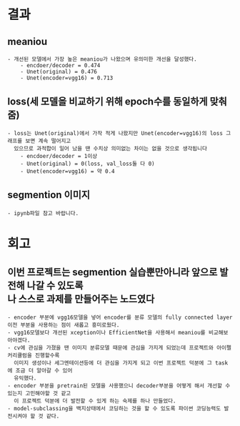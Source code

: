 # 결과

## meaniou
    - 개선된 모델에서 가장 높은 meaniou가 나왔으며 유의미한 개선을 달성했다.
        - encdoer/decoder = 0.474
        - Unet(original) = 0.476
        - Unet(encoder=vgg16) = 0.713
        
## loss(세 모델을 비교하기 위해 epoch수를 동일하게 맞춰줌)
    - loss는 Unet(original)에서 가작 적게 나왔지만 Unet(encoder=vgg16)의 loss 그래프를 보면 계속 떨어지고
      있으므로 과적합이 일어 났을 땐 수치상 의미없는 차이는 없을 것으로 생각됩니다
        - encdoer/decoder = 1이상
        - Unet(original) = 0(loss, val_loss둘 다 0)
        - Unet(encoder=vgg16) = 약 0.4
        
## segmention 이미지
    - ipynb파일 참고 바랍니다.    
# 회고

## 이번 프로젝트는 segmention 실습뿐만아니라 앞으로 발전해 나갈 수 있도록 <br> 나 스스로 과제를 만들어주는 노드였다  

    - encoder 부분에 vgg16모델을 넣어 encoder를 분류 모델의 fully connected layer이전 부분을 사용하는 점이 새롭고 흥미로웠다.
    - vgg16모델보다 개선된 xception이나 EfficientNet을 사용해서 meaniou를 비교해보아야겠다.
    - cv에 관심을 가졌을 땐 이미지 분류모델 때문에 관심을 가지게 되었는데 프로젝트와 아이펠 커리큘럼을 진행할수록
      이미지 생성이나 세그멘테이션등에 더 관심을 가지게 되고 이번 프로젝트 덕분에 그 task에 조금 더 알아갈 수 있어
      유익했다.
    - encoder 부분을 pretrain된 모델을 사용했으니 decoder부분을 어떻게 해서 개선할 수 있는지 고민해야할 것 같고
      이 프로젝트 덕분에 더 발전할 수 있게 하는 숙제를 하나 만들었다.
    - model-subclassing을 백지상태에서 코딩하는 것을 할 수 있도록 파이썬 코딩능력도 발전시켜야 할 것 같다. 
